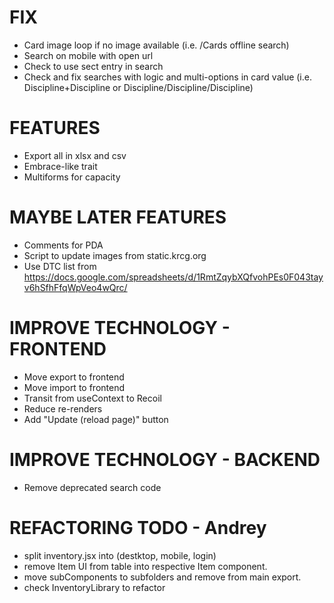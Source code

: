 # FIX
- Card image loop if no image available (i.e. /Cards offline search)
- Search on mobile with open url
- Check to use sect entry in search
- Check and fix searches with logic and multi-options in card value (i.e. Discipline+Discipline or Discipline/Discipline/Discipline)

# FEATURES
- Export all in xlsx and csv
- Embrace-like trait
- Multiforms for capacity

# MAYBE LATER FEATURES
- Comments for PDA
- Script to update images from static.krcg.org
- Use DTC list from https://docs.google.com/spreadsheets/d/1RmtZqybXQfvohPEs0F043tayv6hSfhFfqWpVeo4wQrc/

# IMPROVE TECHNOLOGY - FRONTEND
- Move export to frontend
- Move import to frontend
- Transit from useContext to Recoil
- Reduce re-renders
- Add "Update (reload page)" button

# IMPROVE TECHNOLOGY - BACKEND
- Remove deprecated search code

# REFACTORING TODO - Andrey
- split inventory.jsx into (destktop, mobile, login)
- remove Item UI from table into respective Item component.
- move subComponents to subfolders and remove from main export.
- check InventoryLibrary to refactor
